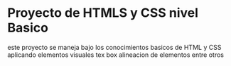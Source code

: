 # Proyecto de HTMLS y CSS nivel Basico 
este proyecto se maneja bajo los conocimientos basicos de HTML y CSS aplicando elementos visuales tex box alineacion de elementos entre otros
